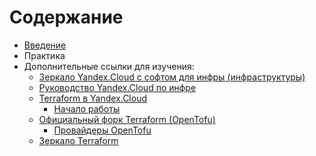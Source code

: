 # Содержание

- [Введение](https://github.com/lamjob1993/terraform-monitoring/tree/main/terraform/beggining)
- Практика
- Дополнительные ссылки для изучения:
  - [Зеркало Yandex.Cloud с софтом для инфры (инфраструктуры)](https://mirror.yandex.ru/)
  - [Руководство Yandex.Cloud по инфре](https://yandex.cloud/ru/docs/tutorials/) 
  - [Terraform в Yandex.Cloud](https://yandex.cloud/ru/blog/posts/2019/03/terraform)
    - [Начало работы](https://yandex.cloud/ru/docs/tutorials/infrastructure-management/terraform-quickstart)
  - [Официальный форк Terraform (OpenTofu)](https://opentofu.org/docs/intro/install/deb/)
    - [Провайдеры OpenTofu](https://search.opentofu.org/provider/hashicorp/local/v2.5.2?lang=typescript)
  - [Зеркало Terraform ](https://terraform-registry-mirror.ru/)

